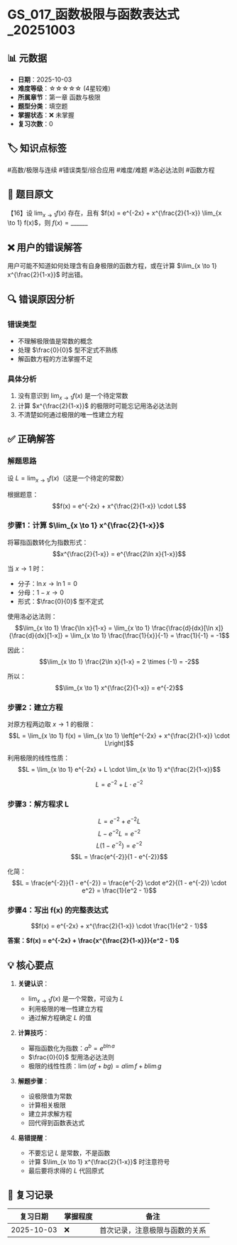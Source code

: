 # GS_017_函数极限与函数表达式_20251003

## 📊 元数据
- **日期**：2025-10-03
- **难度等级**：☆☆☆☆☆ (4星较难)
- **所属章节**：第一章 函数与极限
- **题型分类**：填空题
- **掌握状态**：❌ 未掌握
- **复习次数**：0

## 🏷️ 知识点标签
#高数/极限与连续 #错误类型/综合应用 #难度/难题 #洛必达法则 #函数方程

## 📝 题目原文
【16】设 $\lim_{x \to 1} f(x)$ 存在，且有 $f(x) = e^{-2x} + x^{\frac{2}{1-x}} \lim_{x \to 1} f(x)$，则 $f(x) = \_\_\_\_\_\_$

## ❌ 用户的错误解答
用户可能不知道如何处理含有自身极限的函数方程，或在计算 $\lim_{x \to 1} x^{\frac{2}{1-x}}$ 时出错。

## 🔍 错误原因分析
### 错误类型
- 不理解极限值是常数的概念
- 处理 $\frac{0}{0}$ 型不定式不熟练
- 解函数方程的方法掌握不足

### 具体分析
1. 没有意识到 $\lim_{x \to 1} f(x)$ 是一个待定常数
2. 计算 $x^{\frac{2}{1-x}}$ 的极限时可能忘记用洛必达法则
3. 不清楚如何通过极限的唯一性建立方程

## ✅ 正确解答

### 解题思路
设 $L = \lim_{x \to 1} f(x)$（这是一个待定的常数）

根据题意：
$$f(x) = e^{-2x} + x^{\frac{2}{1-x}} \cdot L$$

### 步骤1：计算 $\lim_{x \to 1} x^{\frac{2}{1-x}}$

将幂指函数转化为指数形式：
$$x^{\frac{2}{1-x}} = e^{\frac{2\ln x}{1-x}}$$

当 $x \to 1$ 时：
- 分子：$\ln x \to \ln 1 = 0$
- 分母：$1-x \to 0$
- 形式：$\frac{0}{0}$ 型不定式

使用洛必达法则：
$$\lim_{x \to 1} \frac{\ln x}{1-x} = \lim_{x \to 1} \frac{\frac{d}{dx}[\ln x]}{\frac{d}{dx}[1-x]} = \lim_{x \to 1} \frac{\frac{1}{x}}{-1} = \frac{1}{-1} = -1$$

因此：
$$\lim_{x \to 1} \frac{2\ln x}{1-x} = 2 \times (-1) = -2$$

所以：
$$\lim_{x \to 1} x^{\frac{2}{1-x}} = e^{-2}$$

### 步骤2：建立方程

对原方程两边取 $x \to 1$ 的极限：
$$L = \lim_{x \to 1} f(x) = \lim_{x \to 1} \left[e^{-2x} + x^{\frac{2}{1-x}} \cdot L\right]$$

利用极限的线性性质：
$$L = \lim_{x \to 1} e^{-2x} + L \cdot \lim_{x \to 1} x^{\frac{2}{1-x}}$$

$$L = e^{-2} + L \cdot e^{-2}$$

### 步骤3：解方程求 L

$$L = e^{-2} + e^{-2}L$$
$$L - e^{-2}L = e^{-2}$$
$$L(1 - e^{-2}) = e^{-2}$$
$$L = \frac{e^{-2}}{1 - e^{-2}}$$

化简：
$$L = \frac{e^{-2}}{1 - e^{-2}} = \frac{e^{-2} \cdot e^2}{(1 - e^{-2}) \cdot e^2} = \frac{1}{e^2 - 1}$$

### 步骤4：写出 f(x) 的完整表达式

$$f(x) = e^{-2x} + x^{\frac{2}{1-x}} \cdot \frac{1}{e^2 - 1}$$

**答案：$f(x) = e^{-2x} + \frac{x^{\frac{2}{1-x}}}{e^2 - 1}$**

## 💡 核心要点

1. **关键认识**：
   - $\lim_{x \to 1} f(x)$ 是一个常数，可设为 $L$
   - 利用极限的唯一性建立方程
   - 通过解方程确定 $L$ 的值

2. **计算技巧**：
   - 幂指函数化为指数：$a^b = e^{b\ln a}$
   - $\frac{0}{0}$ 型用洛必达法则
   - 极限的线性性质：$\lim(af + bg) = a\lim f + b\lim g$

3. **解题步骤**：
   - 设极限值为常数
   - 计算相关极限
   - 建立并求解方程
   - 回代得到函数表达式

4. **易错提醒**：
   - 不要忘记 $L$ 是常数，不是函数
   - 计算 $\lim_{x \to 1} x^{\frac{2}{1-x}}$ 时注意符号
   - 最后要将求得的 $L$ 代回原式

## 📅 复习记录
| 复习日期 | 掌握程度 | 备注 |
|---------|---------|------|
| 2025-10-03 | ❌ | 首次记录，注意极限与函数的关系 |